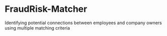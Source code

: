 # FraudRisk-Matcher
Identifying potential connections between employees and company owners using multiple matching criteria
